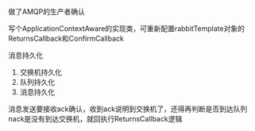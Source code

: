做了AMQP的生产者确认

写个ApplicationContextAware的实现类，可重新配置rabbitTemplate对象的ReturnsCallback和ConfirmCallback

消息持久化
1. 交换机持久化
2. 队列持久化
3. 消息持久化

消息发送要接收ack确认，收到ack说明到交换机了，还得再判断是否到达队列
nack是没有到达交换机，就回执行ReturnsCallback逻辑